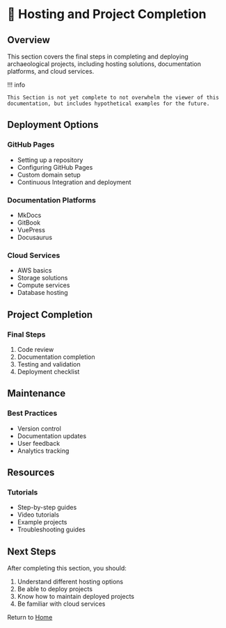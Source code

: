 # 🚀 Hosting and Project Completion

## Overview

This section covers the final steps in completing and deploying archaeological projects, including hosting solutions, documentation platforms, and cloud services.

!!! info

    This Section is not yet complete to not overwhelm the viewer of this documentation, but includes hypothetical examples for the future.

## Deployment Options

### GitHub Pages
- Setting up a repository
- Configuring GitHub Pages
- Custom domain setup
- Continuous Integration and deployment

### Documentation Platforms
- MkDocs 
- GitBook 
- VuePress 
- Docusaurus

### Cloud Services
- AWS basics
- Storage solutions
- Compute services
- Database hosting

## Project Completion

### Final Steps
1. Code review
2. Documentation completion
3. Testing and validation
4. Deployment checklist

## Maintenance

### Best Practices
- Version control
- Documentation updates
- User feedback
- Analytics tracking

## Resources

### Tutorials
- Step-by-step guides
- Video tutorials
- Example projects
- Troubleshooting guides

## Next Steps

After completing this section, you should:

1. Understand different hosting options
2. Be able to deploy projects
3. Know how to maintain deployed projects
4. Be familiar with cloud services

Return to [Home](../index.md) 